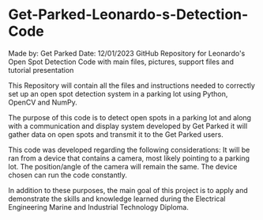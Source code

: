 # Get-Parked-Leonardo-s-Detection-Code
Made by: Get Parked
Date: 12/01/2023
GitHub Repository for Leonardo's Open Spot Detection Code with main files, pictures, support files and tutorial presentation

This Repository will contain all the files and instructions needed to correctly set up an open spot detection system in a parking lot using Python, OpenCV and NumPy.

The purpose of this code is to detect open spots in a parking lot and along with a communication and display system developed by Get Parked it will gather data on open spots and transmit it to the Get Parked users. 

This code was developed regarding the following considerations:
  It will be ran from a device that contains a camera, most likely pointing to a parking lot.
  The position/angle of the camera will remain the same.
  The device chosen can run the code constantly.


In addition to these purposes, the main goal of this project is to apply and demonstrate the skills and knowledge learned during the Electrical Engineering Marine and Industrial Technology Diploma.
